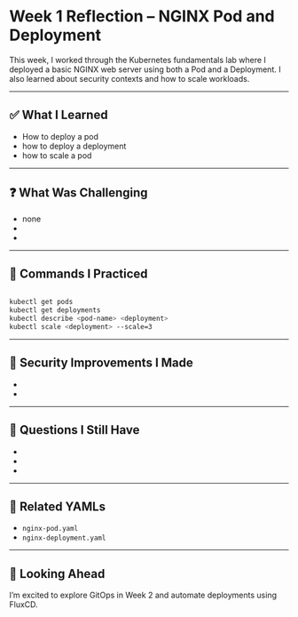 # Week 1 Reflection – NGINX Pod and Deployment

This week, I worked through the Kubernetes fundamentals lab where I deployed a basic NGINX web server using both a Pod and a Deployment. I also learned about security contexts and how to scale workloads.

---

## ✅ What I Learned

- How to deploy a pod
- how to deploy a  deployment 
- how to scale a pod

---

## ❓ What Was Challenging

- none
- 
- 

---

## 🧪 Commands I Practiced

```bash

kubectl get pods
kubectl get deployments
kubectl describe <pod-name> <deployment>
kubectl scale <deployment> --scale=3


```

---

## 🔐 Security Improvements I Made

- 
- 

---

## 📝 Questions I Still Have

- 
- 
- 

---

## 📎 Related YAMLs

- `nginx-pod.yaml`
- `nginx-deployment.yaml`

---

## 🚀 Looking Ahead

I’m excited to explore GitOps in Week 2 and automate deployments using FluxCD.

